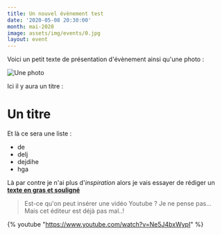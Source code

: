 ```yaml
---
title: Un nouvel évènement test
date: '2020-05-08 20:30:00'
month: mai-2020
image: assets/img/events/0.jpg
layout: event
---
```


Voici un petit texte de présentation d'évènement ainsi qu'une photo :

![Une photo](http://localhost:4000/assets/img/events/accordelyon1.jpg)

Ici il y aura un titre :

# Un titre

Et là ce sera une liste :

* de
* delj
* dejdihe
* hga

Là par contre je n'ai plus d'*inspiration* alors je vais essayer de rédiger un <ins>**texte en gras et souligné**</ins>

> Est-ce qu'on peut insérer une vidéo Youtube ?
> Je ne pense pas... Mais cet éditeur est déjà pas mal..!

{% youtube "https://www.youtube.com/watch?v=Ne5J4bxWypI" %}